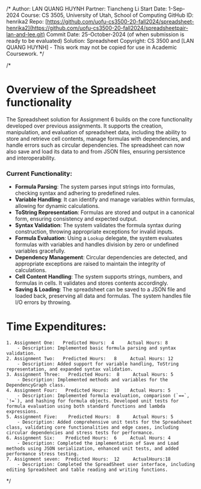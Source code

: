 /*
Author:     LAN QUANG HUYNH
Partner:    Tiancheng Li
Start Date: 1-Sep-2024
Course:     CS 3505, University of Utah, School of Computing
GitHub ID:  henrika2
Repo:       [https://github.com/uofu-cs3500-20-fall2024/spreadsheet-henrika2](https://github.com/uofu-cs3500-20-fall2024/spreadsheetpair-lan-and-lee.git)
Commit Date: 25-October-2024 (of when submission is ready to be evaluated)
Solution:   Spreadsheet
Copyright:  CS 3500 and [LAN QUANG HUYNH] - This work may not be copied for use in Academic Coursework.
*/

/*
# Overview of the Spreadsheet functionality

The Spreadsheet solution for Assignment 6 builds on the core functionality developed over previous assignments. It supports the creation, manipulation, and evaluation of spreadsheet data, including the ability to store and retrieve cell contents, manage formulas with dependencies, and handle errors such as circular dependencies. The spreadsheet can now also save and load its data to and from JSON files, ensuring persistence and interoperability.

### Current Functionality:
- **Formula Parsing**: The system parses input strings into formulas, checking syntax and adhering to predefined rules.
- **Variable Handling**: It can identify and manage variables within formulas, allowing for dynamic calculations.
- **ToString Representation**: Formulas are stored and output in a canonical form, ensuring consistency and expected output.
- **Syntax Validation**: The system validates the formula syntax during construction, throwing appropriate exceptions for invalid inputs.
- **Formula Evaluation**: Using a `Lookup` delegate, the system evaluates formulas with variables and handles division by zero or undefined variables gracefully.
- **Dependency Management**: Circular dependencies are detected, and appropriate exceptions are raised to maintain the integrity of calculations.
- **Cell Content Handling**: The system supports strings, numbers, and formulas in cells. It validates and stores contents accordingly.
- **Saving & Loading**: The spreadsheet can be saved to a JSON file and loaded back, preserving all data and formulas. The system handles file I/O errors by throwing.
# Time Expenditures:

    1. Assignment One:   Predicted Hours:  4     Actual Hours: 8
        - Description: Implemented basic formula parsing and syntax validation.
    2. Assignment Two:   Predicted Hours:   8     Actual Hours: 12
        - Description: Added support for variable handling, ToString representation, and expanded syntax validation.
    3. Assignment Three:   Predicted Hours:  8     Actual Hours: 5
        - Description: Implemented methods and variables for the DependencyGraph class.
    4. Assignment Four:   Predicted Hours:  10    Actual Hours: 5
        - Description: Implemented formula evaluation, comparison (`==`, `!=`), and hashing for formula objects. Developed unit tests for formula evaluation using both standard functions and lambda expressions.
    5. Assignment Five:    Predicted Hours:  8     Actual Hours: 5
        - Description: Added comprehensive unit tests for the Spreadsheet class, validating core functionalities and edge cases, including circular dependencies and stress tests for performance.
    6. Assignment Six:    Predicted Hours:  6     Actual Hours: 4
        - Description: Completed the implementation of Save and Load methods using JSON serialization, enhanced unit tests, and added performance stress testing.
    7. Assignment seven:  Predicted Hours:  12     ActualHours:18
        - Description: Completed the SpreadSheet user interface, including editing Spreadsheet and table reading and writing functions.
*/
